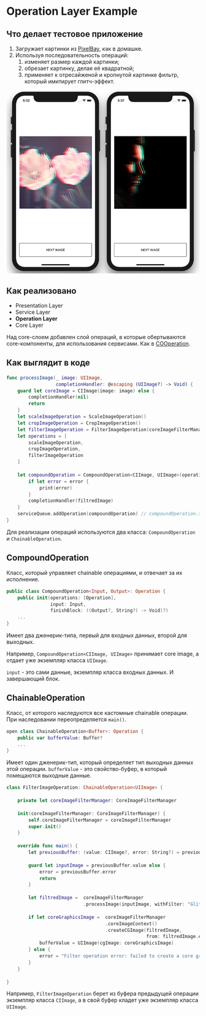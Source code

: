 # Operation Layer Example
## Что делает тестовое приложение
1. Загружает картинки из [PixelBay](https://pixabay.com/), как в домашке.
2. Используя последовательность операций:
    1. изменяет размер каждой картинки;
    2. обрезает картинку, делая её квадратной;
    3. применяет к отресайженой и кропнутой картинке фильтр, который имитирует глитч-эффект.

![](example.png)

## Как реализовано
* Presentation Layer
* Service Layer
* **Operation Layer**
* Core Layer

Над core-слоем добавлен слой операций, в которые обертываются core-компоненты, для использования сервисами. Как в [COOperation](https://github.com/strongself/COOperation).

## Как выглядит в коде
```swift
func processImage(_ image: UIImage, 
                  completionHandler: @escaping (UIImage?) -> Void) {
    guard let coreImage = CIImage(image: image) else {
        completionHandler(nil)
        return
    }
    let scaleImageOperation = ScaleImageOperation()
    let cropImageOperation = CropImageOperation()
    let filterImageOperation = FilterImageOperation(coreImageFilterManager: coreImageFilterManager)
    let operations = [
        scaleImageOperation,
        cropImageOperation,
        filterImageOperation
    ]
    
    let compoundOperation = CompoundOperation<CIImage, UIImage>(operations: operations, input: coreImage) { (filtredImage, error) in
        if let error = error {
            print(error)
        }
        completionHandler(filtredImage)
    }
    serviceQueue.addOperation(compoundOperation) // compoundOperation.start()
}
```

Для реализации операций используются два класса: `CompoundOperation` и `ChainableOperation`.

## CompoundOperation

Класс, который управляет chainable операциями, и отвечает за их исполнение.

```swift
public class CompoundOperation<Input, Output>: Operation {
    public init(operations: [Operation], 
                input: Input, 
                finishBlock: ((Output?, String?) -> Void)?)
    ...
}
```
Имеет два дженерик-типа, первый для входных данных, второй для выходных.

Например, `CompoundOperation<CIImage, UIImage>` принимает core image, а отдает уже экземпляр класса `UIImage`. 

`input` - это сами данные, экземпляр класса входных данных. И завершающий блок.

## ChainableOperation

Класс, от которого наследуются все кастомные chainable операции. При наследовании переопределяется `main()`.

```swift
open class ChainableOperation<Buffer>: Operation {
    public var bufferValue: Buffer?
    ...
}
```
Имеет один дженерик-тип, который определяет тип выходных данных этой операции. `bufferValue` - это свойство-буфер, в который помещаются выходные данные.

```swift
class FilterImageOperation: ChainableOperation<UIImage> {

    private let coreImageFilterManager: CoreImageFilterManager

    init(coreImageFilterManager: CoreImageFilterManager) {
        self.coreImageFilterManager = coreImageFilterManager
        super.init()
    }

    override func main() {
        let previousBuffer: (value: CIImage?, error: String?) = previousOperationBuffer()
        
        guard let inputImage = previousBuffer.value else {
            error = previousBuffer.error
            return
        }

        let filtredImage =  coreImageFilterManager
                            .processImage(inputImage, withFilter: "Glitch")
                            
        if let coreGraphicsImage =  coreImageFilterManager
                                    .coreImageContext()
                                    .createCGImage(filtredImage,
                                                   from: filtredImage.extent) {
            bufferValue = UIImage(cgImage: coreGraphicsImage)
        } else {
            error = "Filter operation error: failed to create a core graphics representation of the core image."
        }
    }
    
}

```
Например, `FilterImageOperation` берет из буфера предыдущей операции экземпляр класса `CIImage`, а в свой буфер кладет уже экземпляр класса `UIImage`.